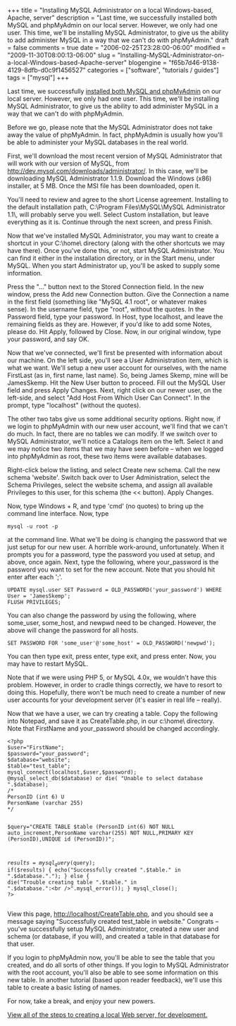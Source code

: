 +++
title = "Installing MySQL Administrator on a local Windows-based, Apache, server"
description = "Last time, we successfully installed both MySQL and phpMyAdmin on our local server.  However, we only had one user. This time, we'll be installing MySQL Administrator, to give us the ability to add administer MySQL in a way that we can't do with phpMyAdmin."
draft = false
comments = true
date = "2006-02-25T23:28:00-06:00"
modified = "2009-11-30T08:00:13-06:00"
slug = "Installing-MySQL-Administrator-on-a-local-Windows-based-Apache-server"
blogengine = "f65b7d46-9138-4129-8dfb-d0c9f1456527"
categories = ["software", "tutorials / guides"]
tags = ["mysql"]
+++

<p>Last time, we successfully <a href="http://strivinglife.com/words/post/Installing-MySQL-and-phpMyAdmin-on-a-local-Windows-based%2c-Apache%2c-server.aspx">installed both MySQL and phpMyAdmin</a> on our local server. However, we only had one user. This time, we'll be installing MySQL Administrator, to give us the ability to add administer MySQL in a way that we can't do with phpMyAdmin.</p>
<p>Before we go, please note that the MySQL Administrator does not take away the value of phpMyAdmin. In fact, phpMyAdmin is usually how you'll be able to administer your MySQL databases in the real world.</p>
<p>First, we'll download the most recent version of MySQL Administrator that will work with our version of MySQL, from <a href="http://dev.mysql.com/downloads/administrator/">http://dev.mysql.com/downloads/administrator/</a>. In this case, we'll be downloading MySQL Administrator 1.1.9. Download the Windows (x86) installer, at 5 MB. Once the MSI file has been downloaded, open it.</p>
<p>You'll need to review and agree to the short License agreement. Installing to the default installation path, C:\Program Files\MySQL\MySQL Administrator 1.1\, will probably serve you well. Select Custom installation, but leave everything as it is. Continue through the next screen, and press Finish.</p>
<p>Now that we've installed MySQL Administrator, you may want to create a shortcut in your C:\home\ directory (along with the other shortcuts we may have there). Once you've done this, or not, start MySQL Administrator. You can find it either in the installation directory, or in the Start menu, under MySQL. When you start Administrator up, you'll be asked to supply some information.</p>
<p>Press the "..." button next to the Stored Connection field. In the new window, press the Add new Connection button. Give the Connection a name in the first field (something like "MySQL 4.1 root", or whatever makes sense). In the username field, type "root", without the quotes. In the Password field, type your password. In Host, type localhost, and leave the remaining fields as they are. However, if you'd like to add some Notes, please do. Hit Apply, followed by Close. Now, in our original window, type your password, and say OK.</p>
<p>Now that we've connected, we'll first be presented with information about our machine. On the left side, you'll see a User Administration item, which is what we want. We'll setup a new user account for ourselves, with the name FirstLast (as in, first name, last name). So, being James Skemp, mine will be JamesSkemp. Hit the New User button to proceed. Fill out the MySQL User field and press Apply Changes. Next, right click on our newer user, on the left-side, and select "Add Host From Which User Can Connect". In the prompt, type "localhost" (without the quotes).</p>
<p>The other two tabs give us some additional security options. Right now, if we login to phpMyAdmin with our new user account, we'll find that we can't do much. In fact, there are no tables we can modify. If we switch over to MySQL Administrator, we'll notice a Catalogs item on the left. Select it and we may notice two items that we may have seen before &ndash; when we logged into phpMyAdmin as root, these two items were available databases.</p>
<p>Right-click below the listing, and select Create new schema. Call the new schema 'website'. Switch back over to User Administration, select the Schema Privileges, select the website schema, and assign all available Privileges to this user, for this schema (the &lt;&lt; button). Apply Changes.</p>
<p>Now, type Windows + R, and type 'cmd' (no quotes) to bring up the command line interface. Now, type</p>
<pre class="code"><code class="powershell">mysql -u root -p</code></pre>
<p>at the command line. What we'll be doing is changing the password that we just setup for our new user. A horrible work-around, unfortunately. When it prompts you for a password, type the password you used at setup, and above, once again. Next, type the following, where your_password is the password you want to set for the new account. Note that you should hit enter after each ';'.</p>
<pre class="code"><code class="sql">UPDATE mysql.user SET Password = OLD_PASSWORD('your_password') WHERE User = 'JamesSkemp';
FLUSH PRIVILEGES;</code></pre>
<p>You can also change the password by using the following, where some_user, some_host, and newpwd need to be changed. However, the above will change the password for all hosts.</p>
<pre class="code"><code class="sql">SET PASSWORD FOR 'some_user'@'some_host' = OLD_PASSWORD('newpwd');</code></pre>
<p>You can then type exit, press enter, type exit, and press enter. Now, you may have to restart MySQL.</p>
<p>Note that if we were using PHP 5, or MySQL 4.0x, we wouldn't have this problem. However, in order to cradle things correctly, we have to resort to doing this. Hopefully, there won't be much need to create a number of new user accounts for your development server (it's easier in real life &ndash; really).</p>
<p>Now that we have a user, we can try creating a table. Copy the following into Notepad, and save it as CreateTable.php, in our c:\home\ directory. Note that FirstName and your_password should be changed accordingly.</p>
<pre class="code"><code class="php">&lt;?php
$user="FirstName";
$password="your_password";
$database="website";
$table="test_table";
mysql_connect(localhost,$user,$password);
@mysql_select_db($database) or die( "Unable to select database ".$database);
/*
PersonID (int 6) U
PersonName (varchar 255)
*/

$query="CREATE TABLE $table (PersonID int(6) NOT NULL auto_increment,PersonName varchar(255) NOT NULL,PRIMARY KEY (PersonID),UNIQUE id (PersonID))";

$results=mysql_query($query);
if($results) {
	echo("Successfully created ".$table." in ".$database.".");
}
else {
	die("Trouble creating table ".$table." in ".$database.":&lt;br /&gt;".mysql_error());
}
mysql_close();
?&gt;</code></pre>
<p>View this page, <a rel="nofollow" href="http://localhost/CreateTable.php">http://localhost/CreateTable.php</a>, and you should see a message saying "Successfully created test_table in website." Congrats &ndash; you've successfully setup MySQL Administrator, created a new user and schema (or database, if you will), and created a table in that database for that user.</p>
<p>If you login to phpMyAdmin now, you'll be able to see the table that you created, and do all sorts of other things. If you login to MySQL Administrator with the root account, you'll also be able to see some information on this new table. In another tutorial (based upon reader feedback), we'll use this table to create a basic listing of names.</p>
<p>For now, take a break, and enjoy your new powers.</p>
<p><a href="http://strivinglife.com/local-apache-server/">View all of the steps to creating a local Web server, for development.</a></p>
